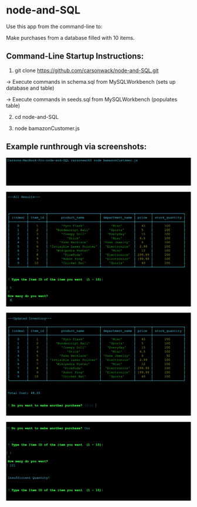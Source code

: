 # node-and-SQL
Use this app from the command-line to:

Make purchases from a database filled with 10 items.

Command-Line Startup Instructions:
----------------------------------



1. git clone https://github.com/carsonwack/node-and-SQL.git

-> Execute commands in schema.sql from MySQLWorkbench (sets up database and table)

-> Execute commands in seeds.sql from MySQLWorkbench (populates table)

2. cd node-and-SQL

3. node bamazonCustomer.js


Example runthrough via screenshots:
-----------------------------------

![Alt text](./images/1.png?raw=true "First Screenshot")


![Alt text](./images/2.png?raw=true "Second Screenshot")


![Alt text](./images/3.png?raw=true "Third Screenshot")


![Alt text](./images/4.png?raw=true "Fourth Screenshot")
